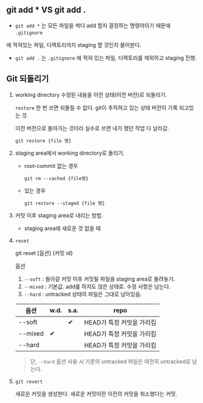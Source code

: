 ## git add * VS git add .

- `git add *` 는 모든 파일을 싹다 add 할지 결정하는 명령어이기 때문에 `.gitignore`

에 적혀있는 파일, 디렉토리까지 staging 할 것인지 물어본다.

- `git add .` 는 `.gitignore` 에 적혀 있는 파일, 디렉토리를 제외하고 staging 진행.

## Git 되돌리기

1. working directory 수정된 내용을 이전 상태(이전 버전)로 되돌리기.
    
    `restore` 한 번 쓰면 되돌릴 수 없다. git이 추적하고 있는 상태 버전이 기록 되고있는 것.
    
    이전 버전으로 돌아가는 것이라 실수로 쓰면 내가 했던 작업 다 날라감.
    
    `git restore {file 명}`
    
2. staging area에서 working directory로 돌리기.
    - root-commit 없는 경우
        
        `git rm --cached {file명}`
        
    - 있는 경우
        
        `git restore --staged {file 명}`
        
3. 커밋 이후 staging area로 내리는 방법.
    - staging area에 새로운 것 없을 때
4. `reset`
    
    git reset [옵션] {커밋 id}
    
    옵션
    
    1. `--soft` : 돌아갈 커밋 이후 커밋될 파일을 staging area로 돌려놓기.
    2. `--mixed` : 기본값. add를 하지도 않은 상태로. 수정 사항은 남는다.
    3. `--hard` : untracked 상태의 파일은 그대로 남아있음.
    
    |           옵션 |           w.d. |             s.a. | repo |
    | --- | --- | --- | --- |
    |        --soft |  |            ✔ | HEAD가 특정 커밋을 가리킴 |
    |        --mixed |            ✔ |  | HEAD가 특정 커밋을 가리킴 |
    |        --hard |  |  | HEAD가 특정 커밋을 가리킴 |
    
    > 단, `--hard` 옵션 사용 시 기존의 untracked 파일은 여전히 untracked로 남는다.
    > 
5. `git revert`
    
    새로운 커밋을 생성한다. 새로운 커밋이란 이전의 커밋을 취소했다는 커밋.
